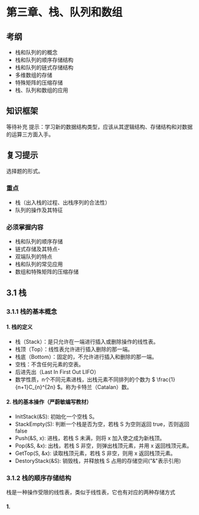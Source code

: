 # 第三章、栈、队列和数组
## 考纲
- 栈和队列的的概念
- 栈和队列的顺序存储结构
- 栈和队列的链式存储结构
- 多维数组的存储
- 特殊矩阵的压缩存储
- 栈、队列和数组的应用
## 知识框架
等待补充
提示：学习新的数据结构类型，应该从其逻辑结构、存储结构和对数据的运算三方面入手。
## 复习提示
选择题的形式。
### 重点
- 栈（出入栈的过程、出栈序列的合法性）
- 队列的操作及其特征
### 必须掌握内容
- 栈和队列的顺序存储
- 链式存储及其特点-
- 双端队列的特点
- 栈和队列的常见应用
- 数组和特殊矩阵的压缩存储
## 3.1 栈
### 3.1.1 栈的基本概念
#### 1. 栈的定义
- 栈（Stack）：是只允许在一端进行插入或删除操作的线性表。
- 栈顶（Top）：线性表允许进行插入删除的那一端。
- 栈底（Bottom）：固定的，不允许进行插入和删除的那一端。
- 空栈：不含任何元素的空表。
- 后进先出（Last In First Out LIFO）
- 数学性质，n个不同元素进栈，出栈元素不同排列的个数为 $ \frac{1}{n+1}C_{n}^{2n} $。称为卡特兰（Catalan）数。
#### 2. 栈的基本操作（严蔚敏编写教材）
- InitStack(&S): 初始化一个空栈 S。
- StackEmpty(S): 判断一个栈是否为空，若栈 S 为空则返回 true，否则返回 false
- Push(&S, x): 进栈，若栈 S 未满，则将 x 加入使之成为新栈顶。
- Pop(&S, &x): 出栈，若栈 S 非空，则弹出栈顶元素，并用 x 返回栈顶元素。
- GetTop(S, &x): 读取栈顶元素，若栈 S 非空，则用 x 返回栈顶元素。
- DestoryStack(&S): 销毁栈，并释放栈 S 占用的存储空间("&"表示引用)
### 3.1.2 栈的顺序存储结构
栈是一种操作受限的线性表，类似于线性表，它也有对应的两种存储方式
#### 1.